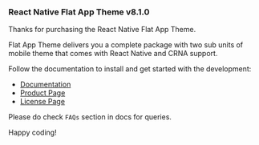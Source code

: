 ### React Native Flat App Theme v8.1.0

Thanks for purchasing the React Native Flat App Theme.

Flat App Theme delivers you a complete package with two sub units of mobile theme that comes with React Native and CRNA support.

Follow the documentation to install and get started with the development:

-   [Documentation](http://docs.market.nativebase.io/react-native-flat-app-ui/)
-   [Product Page](https://market.nativebase.io/view/react-native-flat-app-theme)
-	[License Page](https://market.nativebase.io/licenses)

Please do check `FAQs` section in docs for queries.

Happy coding!
